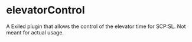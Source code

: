 # elevatorControl
A Exiled plugin that allows the control of the elevator time for SCP:SL.
Not meant for actual usage.
